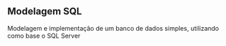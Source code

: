 ## Modelagem SQL 

Modelagem e implementação de um banco de dados simples, utilizando como base o SQL Server


#

